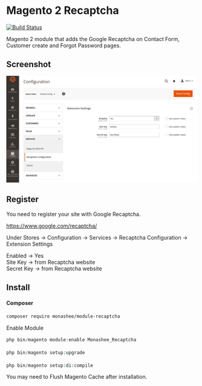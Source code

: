 # Magento 2 Recaptcha

[![Build Status](https://travis-ci.org/DerekMarcinyshyn/module-recaptcha.svg?branch=master)](https://travis-ci.org/DerekMarcinyshyn/recaptcha)

Magento 2 module that adds the Google Recaptcha on Contact Form, Customer create and Forgot Password pages.


## Screenshot
![settings screenshot](https://raw.githubusercontent.com/DerekMarcinyshyn/module-recaptcha/master/settings-screenshot.png)

## Register

You need to register your site with Google Recaptcha.

https://www.google.com/recaptcha/

Under Stores -> Configuration -> Services -> Recaptcha Configuration -> Extension Settings

Enabled -> Yes  
Site Key -> from Recaptcha website  
Secret Key -> from Recaptcha website


## Install

#### Composer

```bash
composer require monashee/module-recaptcha
```

Enable Module

```php
php bin/magento module:enable Monashee_Recaptcha

php bin/magento setup:upgrade

php bin/magento setup:di:compile
```

You may need to Flush Magento Cache after installation.